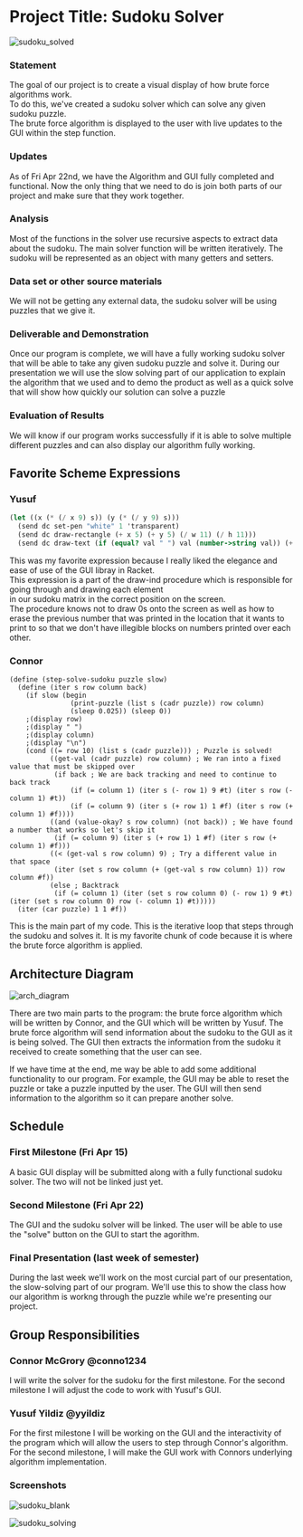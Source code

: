 # Project Title: Sudoku Solver

![sudoku_solved](https://cloud.githubusercontent.com/assets/11009351/14858168/f9f41910-0c6c-11e6-9c6f-34ae589f92fa.png)

### Statement
The goal of our project is to create a visual display of how brute force algorithms work.  
To do this, we've created a sudoku solver which can solve any given sudoku puzzle.  
The brute force algorithm is displayed to the user with live updates to the GUI within the step function. 

### Updates

As of Fri Apr 22nd, we have the Algorithm and GUI fully completed and functional. Now the only thing that we need to do is join both parts of our project and make sure that they work together.

### Analysis
Most of the functions in the solver use recursive aspects to extract data about the sudoku.
The main solver function will be written iteratively.  The sudoku will be represented as an
object with many getters and setters.

### Data set or other source materials
We will not be getting any external data, the sudoku solver will be using puzzles that we give it.

### Deliverable and Demonstration
Once our program is complete, we will have a fully working sudoku solver that will be able to take any given sudoku puzzle and solve it. During our presentation we will use the slow solving part of our application to explain the algorithm that we used and to demo the product as well as a quick solve that will show how quickly our solution can solve a puzzle

### Evaluation of Results
We will know if our program works successfully if it is able to solve multiple different puzzles and can also display our algorithm fully working. 

## Favorite Scheme Expressions

### Yusuf
```scheme
(let ((x (* (/ x 9) s)) (y (* (/ y 9) s)))
  (send dc set-pen "white" 1 'transparent)
  (send dc draw-rectangle (+ x 5) (+ y 5) (/ w 11) (/ h 11)))
  (send dc draw-text (if (equal? val " ") val (number->string val)) (+ (* (/ x 9) s) 20) (+ (* (/ y 9) s) 15)))
```
This was my favorite expression because I really liked the elegance and ease of use of the GUI libray in Racket.  
This expression is a part of the draw-ind procedure which is responsible for going through and drawing each element    
in our sudoku matrix in the correct position on the screen.  
The procedure knows not to draw 0s onto the screen as well as how to erase the previous number that was printed in
the location that it wants to print to so that we don't have illegible blocks on numbers printed over each other.

### Connor

```
(define (step-solve-sudoku puzzle slow)
  (define (iter s row column back)
    (if slow (begin
               (print-puzzle (list s (cadr puzzle)) row column)
               (sleep 0.025)) (sleep 0))
    ;(display row)
    ;(display " ")
    ;(display column)
    ;(display "\n")
    (cond ((= row 10) (list s (cadr puzzle))) ; Puzzle is solved!
          ((get-val (cadr puzzle) row column) ; We ran into a fixed value that must be skipped over
           (if back ; We are back tracking and need to continue to back track
               (if (= column 1) (iter s (- row 1) 9 #t) (iter s row (- column 1) #t))
               (if (= column 9) (iter s (+ row 1) 1 #f) (iter s row (+ column 1) #f))))
          ((and (value-okay? s row column) (not back)) ; We have found a number that works so let's skip it
           (if (= column 9) (iter s (+ row 1) 1 #f) (iter s row (+ column 1) #f)))
          ((< (get-val s row column) 9) ; Try a different value in that space
           (iter (set s row column (+ (get-val s row column) 1)) row column #f))
          (else ; Backtrack
           (if (= column 1) (iter (set s row column 0) (- row 1) 9 #t) (iter (set s row column 0) row (- column 1) #t)))))
  (iter (car puzzle) 1 1 #f))
  ```
  
  This is the main part of my code.  This is the iterative loop that steps through the sudoku and solves it.
  It is my favorite chunk of code because it is where the brute force algorithm is applied.

## Architecture Diagram

![arch_diagram](https://cloud.githubusercontent.com/assets/11009351/14321375/f494b164-fbe6-11e5-8e62-a30142c516d0.png)

There are two main parts to the program: the brute force algorithm which will be written by Connor, and the GUI which will be written by Yusuf.  The brute force algorithm will send information about the sudoku to the GUI as it is being solved.  The GUI then extracts the information from the sudoku it received to create something that the user can see.

If we have time at the end, me way be able to add some additional functionality to our program.  For example, the GUI may be able to reset the puzzle or take a puzzle inputted by the user.  The GUI will then send information to the algorithm so it can prepare another solve.

## Schedule

### First Milestone (Fri Apr 15)
A basic GUI display will be submitted along with a fully functional sudoku solver.  The two will not be linked just yet.

### Second Milestone (Fri Apr 22)
The GUI and the sudoku solver will be linked.  The user will be able to use the "solve" button on the GUI to start
the agorithm.

### Final Presentation (last week of semester)
During the last week we'll work on the most curcial part of our presentation, the slow-solving part of our program.
We'll use this to show the class how our algorithm is workng through the puzzle while we're presenting our project.

## Group Responsibilities
### Connor McGrory @conno1234
I will write the solver for the sudoku for the first milestone.  For the second milestone I will adjust the code
to work with Yusuf's GUI.

### Yusuf Yildiz @yyildiz
For the first milestone I will be working on the GUI and the interactivity of the program which will allow the users to step through Connor's algorithm. For the second milestone, I will make the GUI work with Connors underlying algorithm implementation.

### Screenshots

![sudoku_blank](https://cloud.githubusercontent.com/assets/11009351/14858126/d7c90f8a-0c6c-11e6-9827-af75dd0679bd.png)

![sudoku_solving](https://cloud.githubusercontent.com/assets/11009351/14858182/083fd8c4-0c6d-11e6-9919-ec7b14514e56.png)

